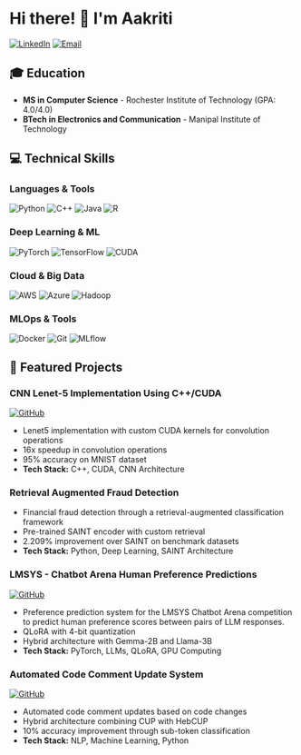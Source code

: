 # Hi there! 👋 I'm Aakriti

[![LinkedIn](https://img.shields.io/badge/LinkedIn-0077B5?style=for-the-badge&logo=linkedin&logoColor=white)]([https://linkedin.com/in/YOUR_LINKEDIN_USERNAME](https://www.linkedin.com/in/aakriti-pandey-572257b6/))
[![Email](https://img.shields.io/badge/Email-D14836?style=for-the-badge&logo=gmail&logoColor=white)](mailto:al1745@g.rit.edu)

## 🎓 Education
- **MS in Computer Science** - Rochester Institute of Technology (GPA: 4.0/4.0)
- **BTech in Electronics and Communication** - Manipal Institute of Technology

## 💻 Technical Skills

### Languages & Tools
![Python](https://img.shields.io/badge/Python-3776AB?style=for-the-badge&logo=python&logoColor=white)
![C++](https://img.shields.io/badge/C++-00599C?style=for-the-badge&logo=c%2B%2B&logoColor=white)
![Java](https://img.shields.io/badge/Java-ED8B00?style=for-the-badge&logo=openjdk&logoColor=white)
![R](https://img.shields.io/badge/R-276DC3?style=for-the-badge&logo=r&logoColor=white)

### Deep Learning & ML
![PyTorch](https://img.shields.io/badge/PyTorch-EE4C2C?style=for-the-badge&logo=pytorch&logoColor=white)
![TensorFlow](https://img.shields.io/badge/TensorFlow-FF6F00?style=for-the-badge&logo=tensorflow&logoColor=white)
![CUDA](https://img.shields.io/badge/CUDA-76B900?style=for-the-badge&logo=nvidia&logoColor=white)

### Cloud & Big Data
![AWS](https://img.shields.io/badge/AWS-232F3E?style=for-the-badge&logo=amazon-aws&logoColor=white)
![Azure](https://img.shields.io/badge/Azure-0089D6?style=for-the-badge&logo=microsoft-azure&logoColor=white)
![Hadoop](https://img.shields.io/badge/Hadoop-66CCFF?style=for-the-badge&logo=apache&logoColor=black)

### MLOps & Tools
![Docker](https://img.shields.io/badge/Docker-2496ED?style=for-the-badge&logo=docker&logoColor=white)
![Git](https://img.shields.io/badge/Git-F05032?style=for-the-badge&logo=git&logoColor=white)
![MLflow](https://img.shields.io/badge/MLflow-0194E2?style=for-the-badge&logo=mlflow&logoColor=white)

## 🚀 Featured Projects

### CNN Lenet-5 Implementation Using C++/CUDA
[![GitHub](https://img.shields.io/badge/GitHub-View_Project-100000?style=for-the-badge&logo=github&logoColor=white)](https://github.com/aakritipp/Lenet5)
- Lenet5 implementation with custom CUDA kernels for convolution operations
- 16x speedup in convolution operations
- 95% accuracy on MNIST dataset
- **Tech Stack:** C++, CUDA, CNN Architecture

### Retrieval Augmented Fraud Detection
- Financial fraud detection through a retrieval-augmented classification framework
- Pre-trained SAINT encoder with custom retrieval
- 2.209% improvement over SAINT on benchmark datasets
- **Tech Stack:** Python, Deep Learning, SAINT Architecture

### LMSYS - Chatbot Arena Human Preference Predictions
[![GitHub](https://img.shields.io/badge/GitHub-View_Project-100000?style=for-the-badge&logo=github&logoColor=white)](https://github.com/aakritipp/LMSYS---Chatbot-Arena-Human-Preference-Predictions)
- Preference prediction system for the LMSYS Chatbot Arena competition to predict human preference scores between pairs of LLM responses.
- QLoRA with 4-bit quantization
- Hybrid architecture with Gemma-2B and Llama-3B
- **Tech Stack:** PyTorch, LLMs, QLoRA, GPU Computing

### Automated Code Comment Update System
[![GitHub](https://img.shields.io/badge/GitHub-View_Project-100000?style=for-the-badge&logo=github&logoColor=white)](https://github.com/aakritipp/CUP-HebCUP-combined-Approach)
- Automated code comment updates based on code changes
- Hybrid architecture combining CUP with HebCUP
- 10% accuracy improvement through sub-token classification
- **Tech Stack:** NLP, Machine Learning, Python

